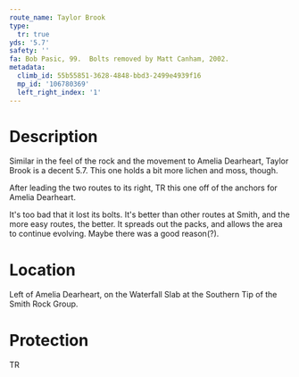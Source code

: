 ```yaml
---
route_name: Taylor Brook
type:
  tr: true
yds: '5.7'
safety: ''
fa: Bob Pasic, 99.  Bolts removed by Matt Canham, 2002.
metadata:
  climb_id: 55b55851-3628-4848-bbd3-2499e4939f16
  mp_id: '106780369'
  left_right_index: '1'
---
```

# Description
Similar in the feel of the rock and the movement to Amelia Dearheart, Taylor Brook is a decent 5.7.  This one holds a bit more lichen and moss, though.

After leading the two routes to its right, TR this one off of the anchors for Amelia Dearheart.

It's too bad that it lost its bolts.  It's better than other routes at Smith, and the more easy routes, the better.  It spreads out the packs, and allows the area to continue evolving.  Maybe there was a good reason(?).

# Location
Left of Amelia Dearheart, on the Waterfall Slab at the Southern Tip of the Smith Rock Group.

# Protection
TR
